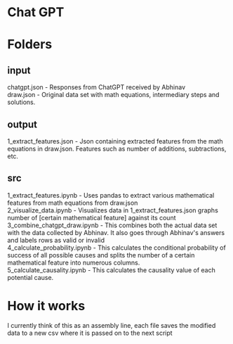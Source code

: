 # Chat GPT

# Folders
## input
chatgpt.json - Responses from ChatGPT received by Abhinav  
draw.json - Original data set with math equations, intermediary steps and solutions.  

## output
1_extract_features.json - Json containing extracted features from the math equations in draw.json. Features such as number of additions, subtractions, etc.

## src
1_extract_features.ipynb - Uses pandas to extract various mathematical features from math equations from draw.json  
2_visualize_data.ipynb - Visualizes data in 1_extract_features.json graphs number of [certain mathematical feature] against its count  
3_combine_chatgpt_draw.ipynb - This combines both the actual data set with the data collected by Abhinav. It also goes through Abhinav's answers and labels rows as valid or invalid  
4_calculate_probability.ipynb - This calculates the conditional probability of success of all possible causes and splits the number of a certain mathematical feature into numerous columns.  
5_calculate_causality.ipynb - This calculates the causality value of each potential cause.  

# How it works
I currently think of this as an assembly line, each file saves the modified data to a new csv where it is passed on to the next script

